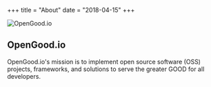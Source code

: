 +++
title = "About"
date = "2018-04-15"
+++

![OpenGood.io](/images/opengood-io.png "OpenGood.io")

## OpenGood.io

OpenGood.io's mission is to implement open source software (OSS) projects, frameworks, and solutions to serve the
greater GOOD for all developers.

